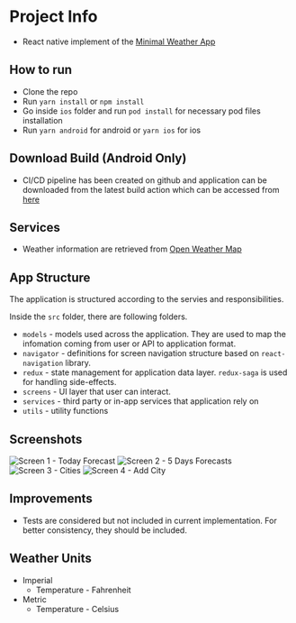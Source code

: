 # Project Info

- React native implement of the [Minimal Weather App](https://dribbble.com/shots/5470987-cliMate-Minimal-Weather-app/attachments/10886922?mode=media)

## How to run

- Clone the repo
- Run `yarn install` or `npm install`
- Go inside `ios` folder and run `pod install` for necessary pod files installation
- Run `yarn android` for android or `yarn ios` for ios

## Download Build (Android Only)

- CI/CD pipeline has been created on github and application can be downloaded from the latest build action which can be accessed from [here](https://github.com/arkarmintun1/cliMate/actions)

## Services

- Weather information are retrieved from [Open Weather Map](https://openweathermap.org/)

## App Structure

The application is structured according to the servies and responsibilities.

Inside the `src` folder, there are following folders.

- `models` - models used across the application. They are used to map the infomation coming from user or API to application format.
- `navigator` - definitions for screen navigation structure based on `react-navigation` library.
- `redux` - state management for application data layer. `redux-saga` is used for handling side-effects.
- `screens` - UI layer that user can interact.
- `services` - third party or in-app services that application rely on
- `utils` - utility functions

## Screenshots

![Screen 1 - Today Forecast](./screenshots/screen-1.png)
![Screen 2 - 5 Days Forecasts](./screenshots/screen-2.png)
![Screen 3 - Cities](./screenshots/screen-3.png)
![Screen 4 - Add City](./screenshots/screen-4.png)

## Improvements

- Tests are considered but not included in current implementation. For better consistency, they should be included.

## Weather Units

- Imperial
  - Temperature - Fahrenheit
- Metric
  - Temperature - Celsius
